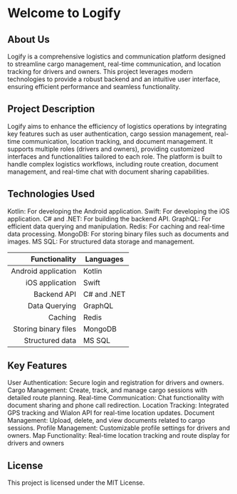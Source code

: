 # Welcome to Logify

## About Us

Logify is a comprehensive logistics and communication platform designed to streamline cargo management, real-time communication, and location tracking for drivers and owners. This project leverages modern technologies to provide a robust backend and an intuitive user interface, ensuring efficient performance and seamless functionality.

## Project Description

Logify aims to enhance the efficiency of logistics operations by integrating key features such as user authentication, cargo session management, real-time communication, location tracking, and document management. It supports multiple roles (drivers and owners), providing customized interfaces and functionalities tailored to each role. The platform is built to handle complex logistics workflows, including route creation, document management, and real-time chat with document sharing capabilities.

## Technologies Used

Kotlin: For developing the Android application.
Swift: For developing the iOS application.
C# and .NET: For building the backend API.
GraphQL: For efficient data querying and manipulation.
Redis: For caching and real-time data processing.
MongoDB: For storing binary files such as documents and images.
MS SQL: For structured data storage and management.

|    Functionality    | Languages |
|--------------------:|-----------|
| Android application |   Kotlin  |
|   iOS application   |   Swift   |
|     Backend API     |C# and .NET|
|    Data Querying    |  GraphQL  |
|       Caching       |   Redis   |
| Storing binary files|  MongoDB  |
|   Structured data   |   MS SQL  |


## Key Features

User Authentication: Secure login and registration for drivers and owners.
Cargo Management: Create, track, and manage cargo sessions with detailed route planning.
Real-time Communication: Chat functionality with document sharing and phone call redirection.
Location Tracking: Integrated GPS tracking and Wialon API for real-time location updates.
Document Management: Upload, delete, and view documents related to cargo sessions.
Profile Management: Customizable profile settings for drivers and owners.
Map Functionality: Real-time location tracking and route display for drivers and owners

## License

This project is licensed under the MIT License.
